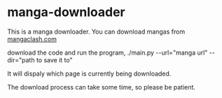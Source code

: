 # manga-downloader

This is a manga downloader.
You can download mangas from <a href="https://mangaclash.com/">mangaclash.com</a>

download the code and run the program, ./main.py --url="manga url" --dir="path to save it to"

It will dispaly which page is currently being downloaded.

The download process can take some time, so please be patient.
